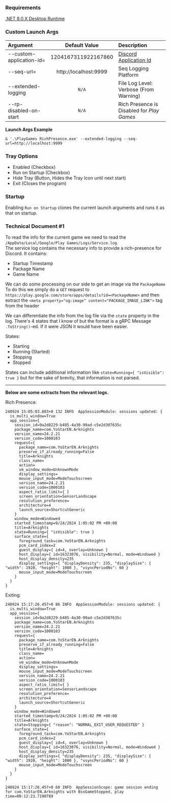 ### Requirements

[.NET 8.0.X Desktop Runtime](https://dotnet.microsoft.com/en-us/download/dotnet/8.0)

### Custom Launch Args

| Argument                 |     Default Value     | Description                                                           |
|:-------------------------|:---------------------:|:----------------------------------------------------------------------|
| --custom-application-id= |  1204167311922167860  | [Discord Application Id](https://discord.com/developers/applications) |
| --seq-url=               | http://localhost:9999 | Seq Logging Platform                                                  |
| --extended-logging       |         `N/A`         | File Log Level: Verbose (From Warning)                                |
| --rp-disabled-on-start   |         `N/A`         | Rich Presence is Disabled for *Play Games*                            |

**Launch Args Example**

`& '.\PlayGames RichPresence.exe' --extended-logging --seq-url=http://localhost:9999`

### Tray Options

- Enabled (Checkbox)
- Run on Startup (Checkbox)
- Hide Tray (Button, Hides the Tray Icon until next start)
- Exit (Closes the program)

### Startup

Enabling `Run on Startup` clones the current launch arguments and runs it as that on startup.

### Technical Document #1

To read the info for the current game we need to read the `/AppData/Local/Google/Play Games/Logs/Service.log`.<br>
The service log contains the necessary info to provide a rich-presence for Discord.
It contains:
- Startup Timestamp
- Package Name
- Game Name

We can do some processing on our side to get an image via the `PackageName`<br>
To do this we simply do a `GET` request to `https://play.google.com/store/apps/details?id=<PackageName>` and then extract the `<meta property="og:image" content="PACKAGE_IMAGE_LINK">` tag from the header

We can differentiate the info from the log file via the `state` property in the log. There's 4 states that I know of but the format is a gRPC Message `.ToString()`-ed. If it were JSON it would have been easier.

States:
- Starting
- Running (Started)
- Stopping
- Stopped

States can include additional information like `state=Running={ "isVisible": true }` but for the sake of brevity, that information is not parsed.

---

**Below are some extracts from the relevant logs.**

Rich Presence:

```
240924 15:05:03.803+0 132 INFO  AppSessionModule: sessions updated: {
  is_multi_window=True
  app_session={
    session_id=9a2d8229-b485-4a30-99ad-c5e2d307635c
    package_name=com.YoStarEN.Arknights
    version_name=24.2.21
    version_code=1000103
    request={
      package_name=com.YoStarEN.Arknights
      preserve_if_already_running=False
      title=Arknights
      class_name=
      action=
      vm_window_mode=UnknownMode
      display_settings=
      mouse_input_mode=ModeTouchscreen
      version_name=24.2.21
      version_code=1000103
      aspect_ratio_limit={ }
      screen_orientation=SensorLandscape
      resolution_preference=
      architecture=4
      launch_source=ShortcutGeneric
    }
    window_mode=Windowed
    started_timestamp=9/24/2024 1:05:02 PM +00:00
    title=Arknights
    state=Running={ "isVisible": true }
    surface_state={
      foreground_task=com.YoStarEN.Arknights
      pcm_card_index=2
      guest_display={ id=4, overlay=Unknown }
      host_display={ id=16323076, visibility=Normal, mode=Windowed }
      host_display_density=235
      display_settings={ "displayDensity": 235, "displaySize": { "width": 1920, "height": 1080 }, "vsyncPeriodNs": 60 }
      mouse_input_mode=ModeTouchscreen
    }
  }
}
```

Exiting:

```
240924 15:17:26.457+0 86 INFO  AppSessionModule: sessions updated: {
  is_multi_window=True
  app_session={
    session_id=9a2d8229-b485-4a30-99ad-c5e2d307635c
    package_name=com.YoStarEN.Arknights
    version_name=24.2.21
    version_code=1000103
    request={
      package_name=com.YoStarEN.Arknights
      preserve_if_already_running=False
      title=Arknights
      class_name=
      action=
      vm_window_mode=UnknownMode
      display_settings=
      mouse_input_mode=ModeTouchscreen
      version_name=24.2.21
      version_code=1000103
      aspect_ratio_limit={ }
      screen_orientation=SensorLandscape
      resolution_preference=
      architecture=4
      launch_source=ShortcutGeneric
    }
    window_mode=Windowed
    started_timestamp=9/24/2024 1:05:02 PM +00:00
    title=Arknights
    state=Stopping={ "reason": "NORMAL_EXIT_USER_REQUESTED" }
    surface_state={
      foreground_task=com.YoStarEN.Arknights
      pcm_card_index=2
      guest_display={ id=4, overlay=Unknown }
      host_display={ id=16323076, visibility=Normal, mode=Windowed }
      host_display_density=235
      display_settings={ "displayDensity": 235, "displaySize": { "width": 1920, "height": 1080 }, "vsyncPeriodNs": 60 }
      mouse_input_mode=ModeTouchscreen
    }
  }
}
```
```
240924 15:17:26.457+0 60 INFO  AppSessionScope: game session ending for com.YoStarEN.Arknights with BssGameStopped, play time=00:12:23.7190789
```